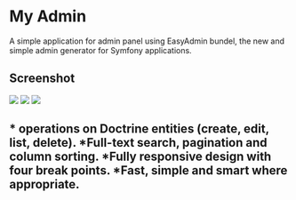 # My Admin 

A simple application for admin panel using EasyAdmin bundel, the new and simple admin generator for Symfony applications.

<h2>Screenshot</h2>

<img src="https://i.imgur.com/a2Ys6Wg.png" />
<img src="https://i.imgur.com/0rxlB8l.png"/>
<img src="https://i.imgur.com/UqCn9Yu.png"/>


<h2 Featuers</h2>
 * operations on Doctrine entities (create, edit, list, delete).
    *Full-text search, pagination and column sorting.
    *Fully responsive design with four break points.
    *Fast, simple and smart where appropriate.
